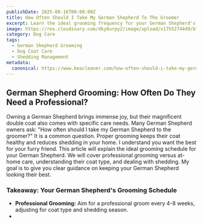 ```yaml
---
publishDate: 2025-08-16T00:00:00Z
title: How Often Should I Take My German Shepherd To The Groomer
excerpt: Learn the ideal grooming frequency for your German Shepherd's coat health, shedding control, and overall well-being.
image: https://res.cloudinary.com/dky6urpy2/image/upload/v1755274449/blog_image_1755274449_zkd6qj.webp
category: Dog Care
tags:
  - German Shepherd Grooming
  - Dog Coat Care
  - Shedding Management
metadata:
  canonical: https://www.beacleaner.com/how-often-should-i-take-my-german-shepherd-to-the-groomer
---
```


## German Shepherd Grooming: How Often Do They Need a Professional?

Owning a German Shepherd brings immense joy, but their magnificent double coat also comes with specific care needs. Many German Shepherd owners ask: "How often should I take my German Shepherd to the groomer?" It is a common question. Proper grooming keeps their coat healthy and reduces shedding in your home. I understand you want the best for your furry friend. This article will explain the ideal grooming schedule for your German Shepherd. We will cover professional grooming versus at-home care, understanding their coat type, and dealing with shedding. My goal is to give you clear guidance on keeping your German Shepherd looking their best.

### Takeaway: Your German Shepherd's Grooming Schedule

*   **Professional Grooming:** Aim for a professional groom every 4-8 weeks, adjusting for coat type and shedding season.
*   